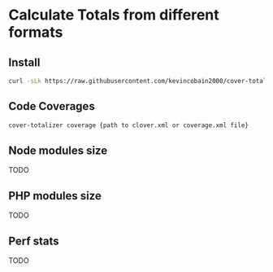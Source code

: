 # Calculate Totals from different formats

## Install

```sh
curl -sLk https://raw.githubusercontent.com/kevincobain2000/cover-totalizer/master/install.sh | sh
```

## Code Coverages

```sh
cover-totalizer coverage {path to clover.xml or coverage.xml file}
```

## Node modules size

TODO

## PHP modules size

TODO

## Perf stats

TODO
